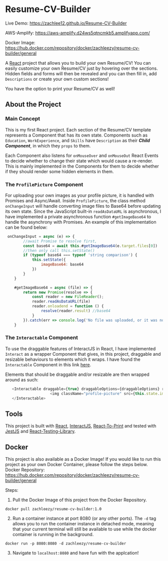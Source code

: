 # Resume-CV-Builder 
  Live Demo: https://zachlee12.github.io/Resume-CV-Builder

  AWS-Amplify: https://aws-amplify.d24ws5qtncmkb5.amplifyapp.com/
  
  Docker Image: https://hub.docker.com/repository/docker/zachleezy/resume-cv-builder/general

A [React](https://reactjs.org/) project that allows you to build your own Resume/CV! You can easily customize your own Resume/CV just by hovering over the sections. Hidden fields and forms will then be revealed and you can then fill in, add `Descriptions` or create your own custom sections! 

You have the option to print your Resume/CV as well!

## About the Project
### Main Concept
This is my first React project. Each section of the Resume/CV template represents a Component that has its own state. Components such as `Education`, `WorkExperience`, and `Skills` have `Description` as their ***Child Component***, in which they `props` to them.

Each Component also listens for `onMouseOver` and `onMouseOut` React Events to decide whether to change their state which would cause a re-render. This is mainly implemented in the Components for them to decide whether if they should render some hidden elements in them.

### The `ProfilePicture` Component
For uploading your own images as your profile picture, it is handled with Promises and Async/Await. Inside `ProfilePicture`, the class method `onChangeInput` will handle converting image files to Base64 before updating its own state. Since the JavaScript built-in `readAsDataURL` is asynchronous, I have implemented a private asynchronous function `#getImageBase64` to handle the asynchrony with Promises. An example of this implementation can be found below:

```javascript
 onChangeInput = async (e) => {
        //await Promise to resolve first,
        const base64 = await this.#getImageBase64(e.target.files[0])
        //then only call this.setState()
        if (typeof base64 === typeof 'string comparison') {
            this.setState({
                imageBase64: base64
            })
        }
    }

    #getImageBase64 = async (file) => {
        return new Promise(resolve => {
            const reader = new FileReader();
            reader.readAsDataURL(file)
            reader.onloadend = function () {
                resolve(reader.result) //base64
            }
        }).catch(err => console.log('No file was uploaded, or it was not an image.'))
    }

```

### The `Interactable` Component
To use the draggable features of InteractJS in React, I have implemented `Interact` as a wrapper Component that gives, in this project, draggable and resizable behaviours to elements which it wraps. I have found the `Interactable` Component in this link [here](https://codesandbox.io/s/xl4qqqn774). 

Elements that should be draggable and/or resizable are then wrapped around as such: 

```javascript
   <Interactable draggable={true} draggableOptions={draggableOptions} resizable={true} resizableOptions={resizableOptions}>
                    <img className="profile-picture" src={this.state.imageBase64 === '' ? PlaceholderImage : this.state.imageBase64} alt="profile" />
   </Interactable>
```


## Tools
This project is built with [React](https://reactjs.org/), [InteractJS](https://interactjs.io/), [React-To-Print](https://www.npmjs.com/package/react-to-print) and tested with [JestJS](https://jestjs.io/) and [React-Testing-Library](https://testing-library.com/).

## Docker
This project is also available as a Docker Image! If you would like to run this project as your own Docker Container, please follow the steps below.
Docker Repository: https://hub.docker.com/repository/docker/zachleezy/resume-cv-builder/general

Steps:
1. Pull the Docker Image of this project from the Docker Repository.

```
docker pull zachleezy/resume-cv-builder:1.0
```

2. Run a container instance at port 8080 (or any other ports). The `-d` tag allows you to run the container instance in detached mode, meaning that your current terminal will still be available to use while the docker container is running in the background.

```
docker run -p 8080:8080 -d zachleezy/resume-cv-builder
```

3. Navigate to `localhost:8080` and have fun with the applcation! 



